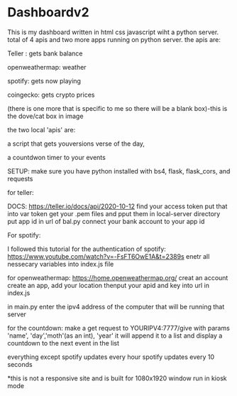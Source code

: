 # Dashboardv2


This is my dashboard written in html css javascript wiht a python server.
total of 4 apis and two more apps running on python server.
the apis are:

Teller : gets bank balance

openweathermap: weather

spotify: gets now playing

coingecko: gets crypto prices

(there is one more that is specific to me so there will be a blank box)-this is the dove/cat box in image

the two local 'apis' are: 

a script that gets youversions verse of the day,

a countdwon timer to your events

SETUP:
make sure you have python installed with bs4, flask, flask_cors, and requests

for teller:

DOCS: https://teller.io/docs/api/2020-10-12
find your access token put that into var token
get your .pem files and pput them in local-server directory
put app id in url of bal.py
connect your bank account to your app id

For spotify:

I followed this tutorial for the authentication of spotify:
https://www.youtube.com/watch?v=-FsFT6OwE1A&t=2389s
enetr all nessecary variables into index.js file

for openweathermap: 
https://home.openweathermap.org/
creat an account
create an app, add your location
thenput your apid and key into url in index.js

in main.py enter the ipv4 address of the computer that will be running that server

for the countdown:
make a get request to YOURIPV4:7777/give
with params 'name', 'day','moth'(as an int), 'year'
it will append it to a list and display a countdown to the next event in the list

everything except spotify updates every hour spotify updates every 10 seconds


*this is not a responsive site and is built for 1080x1920 window
run in kiosk mode
